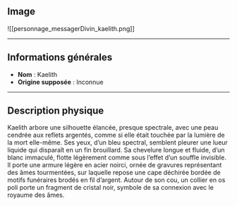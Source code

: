 ## **Image**

![[personnage_messagerDivin_kaelith.png]]

---

## **Informations générales**
- **Nom** : Kaelith
- **Origine supposée** : Inconnue

---

## **Description physique**
Kaelith arbore une silhouette élancée, presque spectrale, avec une peau cendrée aux reflets argentés, comme si elle était touchée par la lumière de la mort elle-même. Ses yeux, d’un bleu spectral, semblent pleurer une lueur liquide qui disparaît en un fin brouillard. Sa chevelure longue et fluide, d’un blanc immaculé, flotte légèrement comme sous l’effet d’un souffle invisible. Il porte une armure légère en acier noirci, ornée de gravures représentant des âmes tourmentées, sur laquelle repose une cape déchirée bordée de motifs funéraires brodés en fil d’argent. Autour de son cou, un collier en os poli porte un fragment de cristal noir, symbole de sa connexion avec le royaume des âmes.